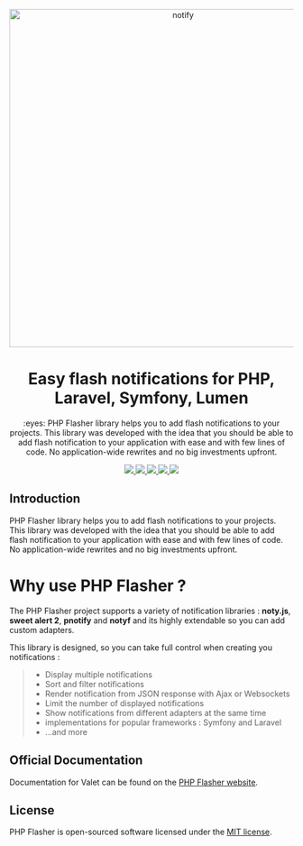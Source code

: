<p align="center"><img width="600" alt="notify" src="https://user-images.githubusercontent.com/10859693/100492861-fabfd800-3130-11eb-8c5e-242fff1706a9.png"></p>

<h1 align="center">Easy flash notifications for PHP, Laravel, Symfony, Lumen</h1>

<p align="center">:eyes: PHP Flasher library helps you to add flash notifications to your projects. This library was developed with the idea that you should be able to add flash notification to your application with ease and with few lines of code. No application-wide rewrites and no big investments upfront.</p>

<p align="center">
    <a href="https://github.com/php-flasher/flasher">
        <img src="https://img.shields.io/badge/source-php--notify/notify-blue.svg?style=flat-square">
    </a>
    <a href="https://github.com/php-flasher/flasher/releases">
        <img src="https://img.shields.io/github/tag/php-flasher/flasher.svg">
    </a>
    <a href="https://github.com/php-flasher/flasher/blob/master/LICENSE">
        <img src="https://img.shields.io/badge/license-MIT-brightgreen.svg">
    </a>
    <a href="https://packagist.org/packages/php-flasher/flasher">
        <img src="https://img.shields.io/packagist/dt/php-flasher/flasher.svg">
    </a>
    <a href="https://packagist.org/packages/php-flasher/flasher">
        <img src="https://img.shields.io/packagist/php-v/php-flasher/flasher.svg?style=flat-square">
    </a>
</p>

## Introduction

PHP Flasher library helps you to add flash notifications to your projects. This library was developed with the idea that you should be able to add flash notification to your application with ease and with few lines of code. No application-wide rewrites and no big investments upfront.

# Why use PHP Flasher ?

The PHP Flasher project supports a variety of notification libraries : __noty.js__, __sweet alert 2__, __pnotify__ and __notyf__
and its highly extendable so you can add custom adapters.

This library is designed, so you can take full control when creating you notifications :

> * Display multiple notifications
> * Sort and filter notifications
> * Render notification from JSON response with Ajax or Websockets
> * Limit the number of displayed notifications
> * Show notifications from different adapters at the same time
> * implementations for popular frameworks : Symfony and Laravel
> * ...and more


## Official Documentation

Documentation for Valet can be found on the [PHP Flasher website](https://php-flasher.github.io/).

## License

PHP Flasher is open-sourced software licensed under the [MIT license](https://opensource.org/licenses/MIT).
